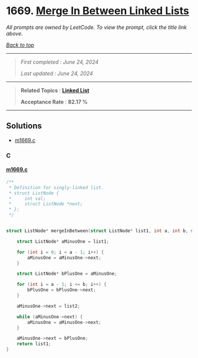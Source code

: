 # 1669. [Merge In Between Linked Lists](<https://leetcode.com/problems/merge-in-between-linked-lists>)

*All prompts are owned by LeetCode. To view the prompt, click the title link above.*

*[Back to top](<../README.md>)*

------

> *First completed : June 24, 2024*
>
> *Last updated : June 24, 2024*

------

> **Related Topics** : **[Linked List](<by_topic/Linked List.md>)**
>
> **Acceptance Rate** : **82.17 %**

------

## Solutions

- [m1669.c](<../my-submissions/m1669.c>)
### C
#### [m1669.c](<../my-submissions/m1669.c>)
```C
/**
 * Definition for singly-linked list.
 * struct ListNode {
 *     int val;
 *     struct ListNode *next;
 * };
 */


struct ListNode* mergeInBetween(struct ListNode* list1, int a, int b, struct ListNode* list2){

    struct ListNode* aMinusOne = list1;

    for (int i = 0; i < a - 1; i++) {
        aMinusOne = aMinusOne->next;
    }

    struct ListNode* bPlusOne = aMinusOne;

    for (int i = a - 1; i <= b; i++) {
        bPlusOne = bPlusOne->next;
    }

    aMinusOne->next = list2;

    while (aMinusOne->next) {
        aMinusOne = aMinusOne->next;
    }

    aMinusOne->next = bPlusOne;
    return list1;
}
```

